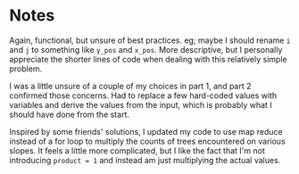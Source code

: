 # Notes

Again, functional, but unsure of best practices. eg; maybe I should rename `i` and `j` to something like `y_pos` and `x_pos`. More descriptive, but I personally appreciate the shorter lines of code when dealing with this relatively simple problem.

I was a little unsure of a couple of my choices in part 1, and part 2 confirmed those concerns. Had to replace a few hard-coded values with variables and derive the values from the input, which is probably what I should have done from the start.

Inspired by some friends' solutions, I updated my code to use map reduce instead of a for loop to multiply the counts of trees encountered on various slopes. It feels a little more complicated, but I like the fact that I'm not introducing `product = 1` and instead am just multiplying the actual values.
